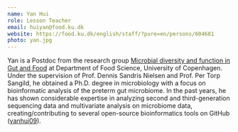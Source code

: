 ```yaml
---
name: Yan Hui
role: Lesson Teacher
email: huiyan@food.ku.dk
website: https://food.ku.dk/english/staff/?pure=en/persons/604681
photo: yan.jpg
---
```


Yan is a Postdoc from the research group [Microbial diversity and function in Gut and Food](https://food.ku.dk/english/research_at_food/research-groups/microbial-diversity-and-function-in-gut-and-food/) at Department of Food Science, University of Copenhagen. Under the supervision of Prof. Dennis Sandris Nielsen and Prof. Per Torp Sangild, he obtained a Ph.D. degree in microbiology with a focus on bioinformatic analysis of the preterm gut microbiome. In the past years, he has shown considerable expertise in analyzing second and third-generation sequencing data and multivariate analysis on microbiome data, creating/contributing to several open-source bioinformatics tools on GitHub ([yanhui09](https://github.com/yanhui09)).
